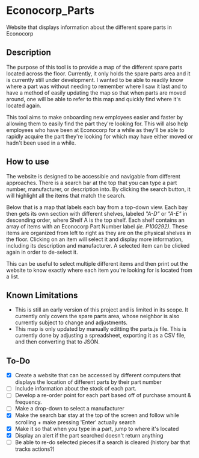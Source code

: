 # Econocorp_Parts
 Website that displays information about the different spare parts in Econocorp

## Description

The purpose of this tool is to provide a map of the different spare parts located across the floor. Currently, it only holds the spare parts area and it is currently still under development. I wanted to be able to readily know where a part was without needing to remember where I saw it last and to have a method of easily updating the map so that when parts are moved around, one will be able to refer to this map and quickly find where it's located again.

This tool aims to make onboarding new employees easier and faster by allowing them to easily find the part they're looking for. This will also help employees who have been at Econocorp for a while as they'll be able to rapidly acquire the part they're looking for which may have either moved or hadn't been used in a while.

## How to use

The website is designed to be accessible and navigable from different approaches. There is a search bar at the top that you can type a part number, manufacturer, or description into. By clicking the search button, it will highlight all the items that match the search. 

Below that is a map that labels each bay from a top-down view. Each bay then gets its own section with different shelves, labeled *"A-D"* or *"A-E"* in descending order, where Shelf A is the top shelf. Each shelf contains an array of items with an Econocorp Part Number label *(ie. P100292)*. These items are organized from left to right as they are on the physical shelves in the floor. Clicking on an item will select it and display more information, including its description and manufacturer. A selected item can be clicked again in order to de-select it.

This can be useful to select multiple different items and then print out the website to know exactly where each item you're looking for is located from a list.

## Known Limitations

- This is still an early version of this project and is limited in its scope. It currently only covers the spare parts area, whose neighbor is also currently subject to change and adjustments.
- This map is only updated by manually editting the parts.js file. This is currently done by adjusting a spreadsheet, exporting it as a CSV file, and then converting that to JSON.

## To-Do

- [x] Create a website that can be accessed by different computers that displays the location of different parts by their part number
- [ ] Include information about the stock of each part.
- [ ] Develop a re-order point for each part based off of purchase amount & frequency.
- [ ] Make a drop-down to select a manufacturer
- [x] Make the search bar stay at the top of the screen and follow while scrolling + make pressing 'Enter' actually search
- [x] Make it so that when you type in a part, jump to where it's located
- [x] Display an alert if the part searched doesn't return anything
- [ ] Be able to re-do selected pieces if a search is cleared (history bar that tracks actions?)